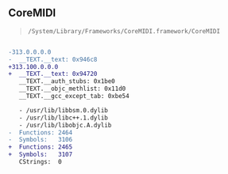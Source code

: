 ## CoreMIDI

> `/System/Library/Frameworks/CoreMIDI.framework/CoreMIDI`

```diff

-313.0.0.0.0
-  __TEXT.__text: 0x946c8
+313.100.0.0.0
+  __TEXT.__text: 0x94720
   __TEXT.__auth_stubs: 0x1be0
   __TEXT.__objc_methlist: 0x11d0
   __TEXT.__gcc_except_tab: 0xbe54

   - /usr/lib/libbsm.0.dylib
   - /usr/lib/libc++.1.dylib
   - /usr/lib/libobjc.A.dylib
-  Functions: 2464
-  Symbols:   3106
+  Functions: 2465
+  Symbols:   3107
   CStrings:  0
 

```
